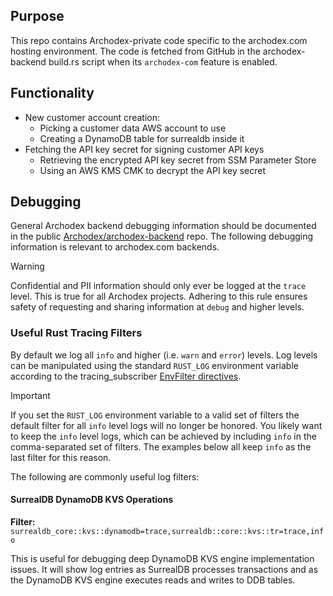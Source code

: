 ## Purpose
This repo contains Archodex-private code specific to the archodex.com hosting environment. The code is fetched from GitHub in the archodex-backend build.rs script when its `archodex-com` feature is enabled.

## Functionality
- New customer account creation:
  - Picking a customer data AWS account to use
  - Creating a DynamoDB table for surrealdb inside it
- Fetching the API key secret for signing customer API keys
  - Retrieving the encrypted API key secret from SSM Parameter Store
  - Using an AWS KMS CMK to decrypt the API key secret
 
## Debugging
General Archodex backend debugging information should be documented in the public [Archodex/archodex-backend](https://github.com/Archodex/archodex-backend) repo. The following debugging information is relevant to archodex.com backends.

> [!WARNING]
> Confidential and PII information should only ever be logged at the `trace` level. This is true for all Archodex projects. Adhering to this rule ensures safety of requesting and sharing information at `debug` and higher levels.

### Useful Rust Tracing Filters
By default we log all `info` and higher (i.e. `warn` and `error`) levels. Log levels can be manipulated using the standard `RUST_LOG` environment variable according to the tracing_subscriber [EnvFilter directives](https://docs.rs/tracing-subscriber/latest/tracing_subscriber/filter/struct.EnvFilter.html#directives).

> [!IMPORTANT]
> If you set the `RUST_LOG` environment variable to a valid set of filters the default filter for all `info` level logs will no longer be honored. You likely want to keep the `info` level logs, which can be achieved by including `info` in the comma-separated set of filters. The examples below all keep `info` as the last filter for this reason.

The following are commonly useful log filters:

#### SurrealDB DynamoDB KVS Operations
**Filter:** `surrealdb_core::kvs::dynamodb=trace,surrealdb::core::kvs::tr=trace,info`

This is useful for debugging deep DynamoDB KVS engine implementation issues. It will show log entries as SurrealDB processes transactions and as the DynamoDB KVS engine executes reads and writes to DDB tables.
